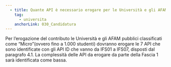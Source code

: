 ```yaml
---
  - title: Quante API è necessario erogare per le Università e gli AFAM pubblici fino a 1.000 studenti (Fascia 1)?
    tag:
      - universita
    anchorLink: 030_Candidatura
---
```


Per l’erogazione del contributo le Università e gli AFAM pubblici classificati come “Micro”(ovvero fino a 1.000 studenti) dovranno erogare le 7 API che sono identificate con gli API ID che vanno da IFS01 a IFS07, disposti dal paragrafo 4.1. La complessità delle API da erogare da parte della Fascia 1 sarà identificata come bassa.
